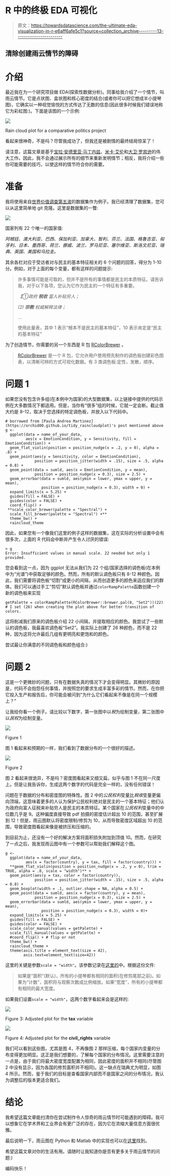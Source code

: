 # R 中的终极 EDA 可视化

> 原文：<https://towardsdatascience.com/the-ultimate-eda-visualization-in-r-e6aff6afe5c1?source=collection_archive---------13----------------------->

## 清除创建雨云情节的障碍

# 介绍

最近我在为一个研究项目做 EDA(探索性数据分析)。同事给我介绍了一个情节，叫雨云情节。它是点状图、盒状图和核心密度的结合(或者你可以把它想成半小提琴图)，它确实以一种视觉愉悦的方式传达了无数的信息(因此很多时候我们错误地称它为彩虹图:)。下面是该图的一个示例:

![](img/f46a85de18fed0291fad87e361a03c9a.png)

Rain cloud plot for a comparative politics project

看起来很神奇，不是吗？尽管我成功了，但我还是被剧情的最终结局惊呆了！

请注意，这篇文章是基于[宝拉·安德里亚·马丁内兹](https://orchid00.github.io/tidy_raincloudplot)、[米卡·艾伦](https://micahallen.org/2018/03/15/introducing-raincloud-plots/)和[大卫·罗宾逊](https://gist.github.com/dgrtwo/eb7750e74997891d7c20)的伟大工作。因此，我不会通过展示所有的细节来重新发明情节；相反，我将介绍一些你可能需要的技巧，以使这样的情节符合你的需要。

# 准备

我将使用来自[世界价值调查第五波](http://www.worldvaluessurvey.org/WVSDocumentationWV5.jsp)的数据集作为例子。我已经清理了数据集，您可以从这里简单地 git 克隆。这里是数据集的一瞥:

![](img/777f2422fcdc94b7ca15c9bcae339c8f.png)

国家列有 22 个唯一的国家值:

*阿根廷、澳大利亚、巴西、保加利亚、加拿大、智利、芬兰、法国、格鲁吉亚、匈牙利、日本、墨西哥、荷兰、挪威、波兰、罗马尼亚、塞尔维亚、斯洛文尼亚、瑞典、英国、美国和乌拉圭。*

其余各栏对应于受访者对与民主的基本特征相关的 6 个问题的回答，得分为 1-10 分。例如，对于上面的每个变量，都有这样的问题提示:

> 许多事情可能是可取的，但并不是所有的事情都是民主的本质特征。请告诉我，对于以下各项，您认为它作为民主的一个特征有多重要。
> 
> *【①政府* ***税收*** *富人补贴穷人；*
> 
> *(2)* ***宗教*** *权威解释法律；*
> 
> …
> 
> 使用此量表，其中 1 表示“根本不是民主的基本特征”，10 表示肯定是“民主的基本特征”

为了创造情节，你需要的另一个东西是 R 包 [RColorBrewer](http://cran.r-project.org/web/packages/RColorBrewer/index.html) 。

> [RColorBrewer](https://moderndata.plot.ly/create-colorful-graphs-in-r-with-rcolorbrewer-and-plotly/) 是一个 R 包，它允许用户使用预先制作的调色板创建彩色图表，以清晰可辨的方式可视化数据。有 3 类调色板:定性，发散，顺序。

# 问题 1

如果您没有包含许多组(在本例中为国家)的大型数据集，以上链接中提供的代码示例在大多数情况下都适用。但是，当你有“很多”组的时候，它就一定会断。截止值大约是 8–12，取决于您选择的特定调色板，并放入以下代码中。

```
# borrowed from [Paula Andrea Martinez](https://orchid00.github.io/tidy_raincloudplot)'s post mentioned above
g <- 
  ggplot(data = name_of_your_data, 
         aes(x = EmotionCondition, y = Sensitivity, fill = EmotionCondition)) +
  geom_flat_violin(position = position_nudge(x = .2, y = 0), alpha = .8) +
  geom_point(aes(y = Sensitivity, color = EmotionCondition), 
             position = position_jitter(width = .15), size = .5, alpha = 0.8) +
  geom_point(data = sumld, aes(x = EmotionCondition, y = mean), 
             position = position_nudge(x = 0.3), size = 2.5) +
  geom_errorbar(data = sumld, aes(ymin = lower, ymax = upper, y = mean), 
                position = position_nudge(x = 0.3), width = 0) +
  expand_limits(x = 5.25) +
  guides(fill = FALSE) +
  guides(color = FALSE) +
  coord_flip() + 
 **scale_color_brewer(palette = "Spectral") +
  scale_fill_brewer(palette = "Spectral") +**
  theme_bw() +
  raincloud_theme
```

因此，如果您有一个像我们这里的例子这样的数据集，这在实际的分析设置中会有很多次，上面的 R 代码会中断并产生令人讨厌的错误:

```
> g
Error: Insufficient values in manual scale. 22 needed but only 1 provided.
```

您会看到这一点，因为 ggplot 无法从我们为 22 个组/国家选择的调色板(在本例中为“光谱”)中获取足够的颜色。然而，所有的默认调色板只有 8-12 种颜色。因此，我们需要将调色板“切割”成更小的间隔，从而创造更多的颜色来适应我们的群体。我们可以通过手工“剪切”默认调色板并通过`colorRampPalette`函数创建一个新的调色板来实现

```
getPalette = colorRampPalette(RColorBrewer::brewer.pal(8, "Set2"))(22) # I set (26) when creating the plot above for better transition of colors.
```

这将削减我们原来的调色板介绍 22 小间隔，并提取相应的颜色。我尝试了一些默认的调色板，我最喜欢调色板“Set2”。我实际上创建了 26 种颜色，而不是 22 种，因为这将允许最后几组有更明亮和更饱和的颜色。

尝试最让你满意的不同调色板和颜色组合:)

# 问题 2

这是一个更微妙的问题，只有在数据失真的情况下才会变得明显。其微妙的原因是，代码不会抱怨任何事情，并按照您的要求生成丰富多彩的情节。然而，在你把它投入生产和报告后，你可能会被问到“为什么它们看起来不像是在同一个规模上？”

让我给你看一个例子。请比较以下数字，第一张图中以*税*为绘制变量，第二张图中以*民权*为绘制变量。

![](img/17d66d1e5ecde34e234c4d811d210c29.png)

Figure 1

图 1 看起来和预期的一样，我们看到了数据分布的一个很好的描述。

![](img/cb75601d9021da1635ffa746312d99b3.png)

Figure 2

图 2 看起来很诡异，不是吗？密度图看起来又细又扁，似乎与图 1 不在同一尺度上。但是让我告诉你，生成这两个数字的代码是完全一样的，没有任何错误！

问题在于数据的分布和密度图的特殊性。图 2 中的*公民权利*变量比*税收*变量更偏向顶端，这意味着更多的人认为保护公民权利绝对是民主的一个基本特征；他们认为政府向富人征税来补贴穷人是民主的本质特征。某个国家在*公民权利*变量中的中位数几乎是 9。这种偏度直接导致 pdf 拍摄的密度估计超出 10 的范围，甚至扩展到 12！但是，雨云图默认将密度限制/修剪为 10，从而导致密度区域超出 10 的范围，导致密度图看起来像是被挤压和压缩的。

到目前为止，还没有一个好的解决方案将面积损失附加到顶值 10。然而，在研究了一点之后，我发现雨云图中有一个参数可以帮助我们解释这个图。

```
g <- 
  ggplot(data = name_of_your_data, 
         aes(x = factor(country), y = tax, fill = factor(country))) +
  **geom_flat_violin(position = position_nudge(x = .2, y = 0), trim = TRUE, alpha = .8, scale = "width")** +
  geom_point(aes(y = tax, color = factor(country)), 
             position = position_jitter(width = .15), size = .5, alpha = 0.8) +
  geom_boxplot(width = .1, outlier.shape = NA, alpha = 0.5) +
  geom_point(data = sumld, aes(x = factor(country), y = mean), 
             position = position_nudge(x = 0.3), size = 2.5) +
  geom_errorbar(data = sumld, aes(ymin = lower, ymax = upper, y = mean), 
                position = position_nudge(x = 0.3), width = 0)+
  expand_limits(x = 5.25) +
  guides(fill = FALSE) +
  guides(color = FALSE) +
  scale_color_manual(values = getPalette) +
  scale_fill_manual(values = getPalette) +
  #coord_flip() + # flip or not
  theme_bw() +
  raincloud_theme +
  theme(axis.title = element_text(size = 42),
        axis.text=element_text(size=42))
```

这里的关键是参数`scale = "width"`。该参数记录在[这里的](https://rdrr.io/github/GuangchuangYu/gglayer/man/geom_flat_violin.html)中。根据这份文件:

> 如果是“面积”(默认)，所有的小提琴都有相同的面积(在修剪尾部之前)。如果为“计数”，面积将与观察次数成比例缩放。如果“宽度”，所有的小提琴都有相同的最大宽度。

如果我们设置`scale = "width"`，这两个数字看起来会是这样的:

![](img/0a8ddbe8e43cafbc9f191619340676bd.png)

Figure 3: Adjusted plot for the **tax** variable

![](img/206093c1993085f19680ee3450c933b0.png)

Figure 4: Adjusted plot for the **civil_rights** variable

我们可以看到这些图，尤其是图 4，不再像图 2 那样压缩，每个国家内变量的分布变得更加明显。这正是我们想要的，了解每个国家的分布情况。这里需要注意的一点是，由于我们将最大密度宽度配置为相同，因此密度的面积并不相同(尽管图 2 中没有显示，因为各国的修剪面积并不相同)。这一缺点在瑞典尤为明显，如图 4 所示。然而，鉴于我们的目标是查看国家内部而不是国家之间的分布情况，我认为调整后的版本更适合我们。

# 结论

我希望这篇文章能扫清你在尝试制作令人惊奇的雨云情节时可能遇到的障碍。我可以想象它在学术界和工业界会有更广泛的存在，因为它在浓缩大量信息方面很优雅。

最后说明一下，雨云图在 Python 和 Matlab 中的实现也可以在[这里](https://github.com/RainCloudPlots/RainCloudPlots)找到。

希望这篇文章对你的生活有用。请随时让我知道你是否有更多关于雨云情节的问题:)

编码快乐！